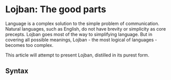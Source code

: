 # Lojban: The good parts

Language is a complex solution to the simple problem of communication.
Natural languages, such as English, do not have brevity or simplicity as core
precepts. Lojban goes most of the way to simplifying language. But in
covering all possible meanings, Lojban - the most logical of languages -
becomes too complex.

This article will attempt to present Lojban, distilled in its purest form.

## Syntax
